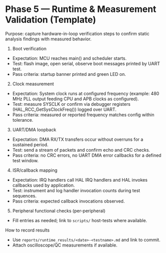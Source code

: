 # Phase 5 — Runtime & Measurement Validation (Template)

Purpose: capture hardware-in-loop verification steps to confirm static analysis findings with measured behavior.

1. Boot verification

- Expectation: MCU reaches main() and scheduler starts.
- Test: flash image, open serial, observe boot messages printed by UART test.
- Pass criteria: startup banner printed and green LED on.

2. Clock measurement

- Expectation: System clock runs at configured frequency (example: 480 MHz PLL output feeding CPU and APB clocks as configured).
- Test: measure SYSCLK or confirm via debugger registers (HAL_RCC_GetSysClockFreq()) logged over UART.
- Pass criteria: measured or reported frequency matches config within tolerance.

3. UART/DMA loopback

- Expectation: DMA RX/TX transfers occur without overruns for a sustained period.
- Test: send a stream of packets and confirm echo and CRC checks.
- Pass criteria: no CRC errors, no UART DMA error callbacks for a defined test window.

4. ISR/callback mapping

- Expectation: IRQ handlers call HAL IRQ handlers and HAL invokes callbacks used by application.
- Test: instrument and log handler invocation counts during test sequences.
- Pass criteria: expected callback invocations observed.

5. Peripheral functional checks (per-peripheral)

- Fill entries as needed; link to `scripts/` host-tests where available.

How to record results

- Use `reports/runtime_results/<date>-<testname>.md` and link to commit.
- Attach oscilloscope/QC measurements if available.
